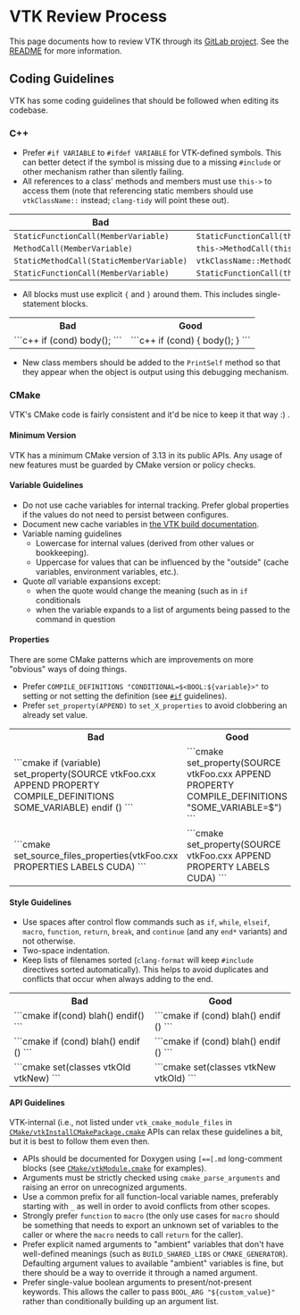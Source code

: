 # VTK Review Process

This page documents how to review VTK through its [GitLab
project](https://gitlab.kitware.com/vtk/vtk/-/merge_requests). See the
[README](README.md) for more information.

[](#coding-guidelines)
## Coding Guidelines

VTK has some coding guidelines that should be followed when editing its codebase.

[](#coding-guidelines-cpp)
### C++

[](#coding-guidelines-cpp-pound-if)
- Prefer `#if VARIABLE` to `#ifdef VARIABLE` for VTK-defined symbols. This can
  better detect if the symbol is missing due to a missing `#include` or other
  mechanism rather than silently failing.
- All references to a class' methods and members must use `this->` to access
  them (note that referencing static members should use `vtkClassName::`
  instead; `clang-tidy` will point these out).

| Bad | Good |
|-----|------|
| `StaticFunctionCall(MemberVariable)` | `StaticFunctionCall(this->MemberVariable)` |
| `MethodCall(MemberVariable)` | `this->MethodCall(this->MemberVariable)` |
| `StaticMethodCall(StaticMemberVariable)` | `vtkClassName::MethodCall(vtkClassName::StaticMemberVariable)` |
| `StaticFunctionCall(MemberVariable)` | `StaticFunctionCall(this->ParentMember)` |

- All blocks must use explicit `{` and `}` around them. This includes
  single-statement blocks.

<table>
<tr>
<th>Bad</th>
<th>Good</th>
</tr>
<tr>
<td>
```c++
if (cond)
    body();
```
</td>
<td>
```c++
if (cond)
{
  body();
}
```
</td>
</tr>
</table>

- New class members should be added to the `PrintSelf` method so that they
  appear when the object is output using this debugging mechanism.

[](#coding-guidelines-cmake)
### CMake

VTK's CMake code is fairly consistent and it'd be nice to keep it that way :) .

[](#coding-guidelines-cmake-minimum)
#### Minimum Version

VTK has a minimum CMake version of 3.13 in its public APIs. Any usage of new
features must be guarded by CMake version or policy checks.

[](#coding-guidelines-cmake-variable)
#### Variable Guidelines

- Do not use cache variables for internal tracking. Prefer global properties if
  the values do not need to persist between configures.
- Document new cache variables in [the VTK build documentation](../../build.md).
- Variable naming guidelines
  - Lowercase for internal values (derived from other values or bookkeeping).
  - Uppercase for values that can be influenced by the "outside" (cache
    variables, environment variables, etc.).
- Quote *all* variable expansions except:
  - when the quote would change the meaning (such as in `if` conditionals
  - when the variable expands to a list of arguments being passed to the
    command in question

[](#coding-guidelines-cmake-property)
#### Properties

There are some CMake patterns which are improvements on more "obvious" ways of
doing things.

- Prefer `COMPILE_DEFINITIONS "CONDITIONAL=$<BOOL:${variable}>"` to setting or
  not setting the definition (see [`#if`](#pound-if) guidelines).
- Prefer `set_property(APPEND)` to `set_X_properties` to avoid clobbering an
  already set value.

<table>
<tr>
<th>Bad</th>
<th>Good</th>
</tr>
<tr>
<td>
```cmake
if (variable)
  set_property(SOURCE vtkFoo.cxx APPEND
    PROPERTY
      COMPILE_DEFINITIONS SOME_VARIABLE)
endif ()
```
</td>
<td>
```cmake
set_property(SOURCE vtkFoo.cxx APPEND
  PROPERTY
    COMPILE_DEFINITIONS "SOME_VARIABLE=$<BOOL:${variable}>")
```
</td>
</tr>
<tr>
<td>
```cmake
set_source_files_properties(vtkFoo.cxx
  PROPERTIES
    LABELS CUDA)
```
</td>
<td>
```cmake
set_property(SOURCE vtkFoo.cxx APPEND
  PROPERTY
    LABELS CUDA)
```
</td>
</tr>
</table>

[](#coding-guidelines-cmake-style)
#### Style Guidelines

- Use spaces after control flow commands such as `if`, `while`, `elseif`,
  `macro`, `function`, `return`, `break`, and `continue` (and any `end*`
  variants) and not otherwise.
- Two-space indentation.
- Keep lists of filenames sorted (`clang-format` will keep `#include`
  directives sorted automatically). This helps to avoid duplicates and
  conflicts that occur when always adding to the end.

<table>
<tr>
<th>Bad</th>
<th>Good</th>
</tr>
<tr>
<td>
```cmake
if(cond)
  blah()
endif()
```
</td>
<td>
```cmake
if (cond)
  blah()
endif ()
```
</td>
</tr>
<tr>
<td>
```cmake
if (cond)
    blah()
endif ()
```
</td>
<td>
```cmake
if (cond)
  blah()
endif ()
```
</td>
</tr>
<tr>
<td>
```cmake
set(classes
  vtkOld
  vtkNew)
```
</td>
<td>
```cmake
set(classes
  vtkNew
  vtkOld)
```
</td>
</tr>
</table>

[](#coding-guidelines-cmake-api)
#### API Guidelines

VTK-internal (i.e., not listed under `vtk_cmake_module_files` in
[`CMake/vtkInstallCMakePackage.cmake`](../../../CMake/vtkInstallCMakePackage.cmake)
APIs can relax these guidelines a bit, but it is best to follow them even then.

- APIs should be documented for Doxygen using `[==[.md` long-comment blocks
  (see [`CMake/vtkModule.cmake`](../../../CMake/vtkModule.cmake) for examples).
- Arguments must be strictly checked using `cmake_parse_arguments` and raising
  an error on unrecognized arguments.
- Use a common prefix for all function-local variable names, preferably
  starting with `_` as well in order to avoid conflicts from other scopes.
- Strongly prefer `function` to `macro` (the only use cases for `macro` should
  be something that needs to export an unknown set of variables to the caller
  or where the `macro` needs to call `return` for the caller).
- Prefer explicit named arguments to "ambient" variables that don't have
  well-defined meanings (such as `BUILD_SHARED_LIBS` or `CMAKE_GENERATOR`).
  Defaulting argument values to available "ambient" variables is fine, but
  there should be a way to override it through a named argument.
- Prefer single-value boolean arguments to present/not-present keywords. This
  allows the caller to pass `BOOL_ARG "${custom_value}"` rather than
  conditionally building up an argument list.
